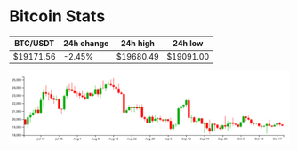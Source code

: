 # Bitcoin Stats

BTC/USDT|24h change|24h high|24h low|
|---|---|---|---|
|$19171.56|-2.45%|$19680.49|$19091.00|

<img src="./chart.svg">

